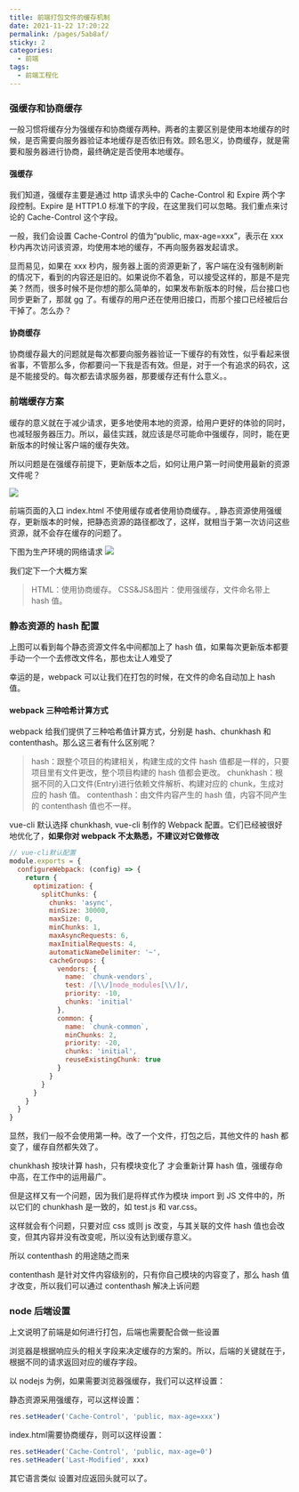 ```yaml
---
title: 前端打包文件的缓存机制
date: 2021-11-22 17:20:22
permalink: /pages/5ab8af/
sticky: 2
categories:
  - 前端
tags:
  - 前端工程化
---
```


### 强缓存和协商缓存

一般习惯将缓存分为强缓存和协商缓存两种。两者的主要区别是使用本地缓存的时候，是否需要向服务器验证本地缓存是否依旧有效。顾名思义，协商缓存，就是需要和服务器进行协商，最终确定是否使用本地缓存。

#### 强缓存

我们知道，强缓存主要是通过 http 请求头中的 Cache-Control 和 Expire 两个字段控制。Expire 是 HTTP1.0 标准下的字段，在这里我们可以忽略。我们重点来讨论的 Cache-Control 这个字段。

一般，我们会设置 Cache-Control 的值为“public, max-age=xxx”，表示在 xxx 秒内再次访问该资源，均使用本地的缓存，不再向服务器发起请求。

显而易见，如果在 xxx 秒内，服务器上面的资源更新了，客户端在没有强制刷新的情况下，看到的内容还是旧的。如果说你不着急，可以接受这样的，那是不是完美？然而，很多时候不是你想的那么简单的，如果发布新版本的时候，后台接口也同步更新了，那就 gg 了。有缓存的用户还在使用旧接口，而那个接口已经被后台干掉了。怎么办？

#### 协商缓存

协商缓存最大的问题就是每次都要向服务器验证一下缓存的有效性，似乎看起来很省事，不管那么多，你都要问一下我是否有效。但是，对于一个有追求的码农，这是不能接受的。每次都去请求服务器，那要缓存还有什么意义。。

### 前端缓存方案

缓存的意义就在于减少请求，更多地使用本地的资源，给用户更好的体验的同时，也减轻服务器压力。所以，最佳实践，就应该是尽可能命中强缓存，同时，能在更新版本的时候让客户端的缓存失效。

所以问题是在强缓存前提下，更新版本之后，如何让用户第一时间使用最新的资源文件呢？

![](https://qiniu.espe.work/blog/20211122172129.png)

前端页面的入口 index.html 不使用缓存或者使用协商缓存。, 静态资源使用强缓存，更新版本的时候，把静态资源的路径都改了，这样，就相当于第一次访问这些资源，就不会存在缓存的问题了。

下图为生产环境的网络请求
![](https://qiniu.espe.work/blog/20211122173416.png)

我们定下一个大概方案

> HTML：使用协商缓存。
> CSS&JS&图片：使用强缓存，文件命名带上 hash 值。

### 静态资源的 hash 配置

上图可以看到每个静态资源文件名中间都加上了 hash 值，如果每次更新版本都要手动一个一个去修改文件名，那也太让人难受了

幸运的是，webpack 可以让我们在打包的时候，在文件的命名自动加上 hash 值。

#### webpack 三种哈希计算方式

webpack 给我们提供了三种哈希值计算方式，分别是 hash、chunkhash 和 contenthash。那么这三者有什么区别呢？

> hash：跟整个项目的构建相关，构建生成的文件 hash 值都是一样的，只要项目里有文件更改，整个项目构建的 hash 值都会更改。
> chunkhash：根据不同的入口文件(Entry)进行依赖文件解析、构建对应的 chunk，生成对应的 hash 值。
> contenthash：由文件内容产生的 hash 值，内容不同产生的 contenthash 值也不一样。

vue-cli 默认选择 chunkhash, vue-cli 制作的 Webpack 配置。它们已经被很好地优化了，**如果你对 webpack 不太熟悉，不建议对它做修改**

```js
// vue-cli默认配置
module.exports = {
  configureWebpack: (config) => {
    return {
      optimization: {
        splitChunks: {
          chunks: 'async',
          minSize: 30000,
          maxSize: 0,
          minChunks: 1,
          maxAsyncRequests: 6,
          maxInitialRequests: 4,
          automaticNameDelimiter: '~',
          cacheGroups: {
            vendors: {
              name: `chunk-vendors`,
              test: /[\\/]node_modules[\\/]/,
              priority: -10,
              chunks: 'initial'
            },
            common: {
              name: `chunk-common`,
              minChunks: 2,
              priority: -20,
              chunks: 'initial',
              reuseExistingChunk: true
            }
          }
        }
      }
    }
  }
}
```

显然，我们一般不会使用第一种。改了一个文件，打包之后，其他文件的 hash 都变了，缓存自然都失效了。

chunkhash 按块计算 hash，只有模块变化了 才会重新计算 hash 值，强缓存命中高，在工作中的运用最广。

但是这样又有一个问题，因为我们是将样式作为模块 import 到 JS 文件中的，所以它们的 chunkhash 是一致的，如 test.js 和 var.css。

这样就会有个问题，只要对应 css 或则 js 改变，与其关联的文件 hash 值也会改变，但其内容并没有改变呢，所以没有达到缓存意义。

所以 contenthash 的用途随之而来

contenthash 是针对文件内容级别的，只有你自己模块的内容变了，那么 hash 值才改变，所以我们可以通过 contenthash 解决上诉问题

### node 后端设置

上文说明了前端是如何进行打包，后端也需要配合做一些设置

浏览器是根据响应头的相关字段来决定缓存的方案的。所以，后端的关键就在于，根据不同的请求返回对应的缓存字段。

以 nodejs 为例，如果需要浏览器强缓存，我们可以这样设置：

静态资源采用强缓存，可以这样设置：
```js
res.setHeader('Cache-Control', 'public, max-age=xxx')
```

index.html需要协商缓存，则可以这样设置：
```js
res.setHeader('Cache-Control', 'public, max-age=0')
res.setHeader('Last-Modified', xxx)
```
其它语言类似 设置对应返回头就可以了。